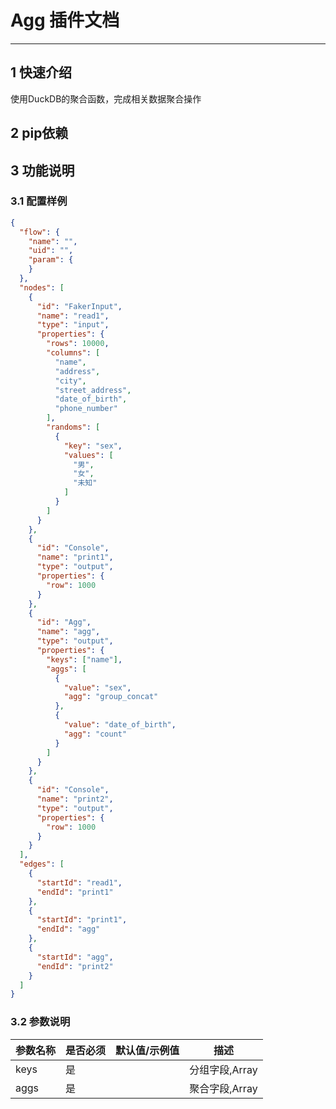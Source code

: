 
# Agg 插件文档

___


## 1 快速介绍

使用DuckDB的聚合函数，完成相关数据聚合操作


##  2 pip依赖



## 3 功能说明

### 3.1 配置样例

```json
{
  "flow": {
    "name": "",
    "uid": "",
    "param": {
    }
  },
  "nodes": [
    {
      "id": "FakerInput",
      "name": "read1",
      "type": "input",
      "properties": {
        "rows": 10000,
        "columns": [
          "name",
          "address",
          "city",
          "street_address",
          "date_of_birth",
          "phone_number"
        ],
        "randoms": [
          {
            "key": "sex",
            "values": [
              "男",
              "女",
              "未知"
            ]
          }
        ]
      }
    },
    {
      "id": "Console",
      "name": "print1",
      "type": "output",
      "properties": {
        "row": 1000
      }
    },
    {
      "id": "Agg",
      "name": "agg",
      "type": "output",
      "properties": {
        "keys": ["name"],
        "aggs": [
          {
            "value": "sex",
            "agg": "group_concat"
          },
          {
            "value": "date_of_birth",
            "agg": "count"
          }
        ]
      }
    },
    {
      "id": "Console",
      "name": "print2",
      "type": "output",
      "properties": {
        "row": 1000
      }
    }
  ],
  "edges": [
    {
      "startId": "read1",
      "endId": "print1"
    },
    {
      "startId": "print1",
      "endId": "agg"
    },
    {
      "startId": "agg",
      "endId": "print2"
    }
  ]
}

```



### 3.2 参数说明

| 参数名称 | 是否必须 | 默认值/示例值 | 描述         | 
|------|------|----|------------|
| keys  | 是    |  | 分组字段,Array |
| aggs  | 是    |  | 聚合字段,Array        |




